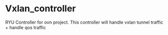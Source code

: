 # Vxlan_controller
RYU Controller for ovn project. This controller will handle vxlan tunnel traffic + handle qos traffic
